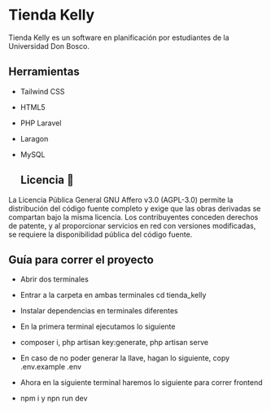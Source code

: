 # Tienda Kelly
Tienda Kelly es un software en planificación por estudiantes de la Universidad Don Bosco.

## Herramientas 
* Tailwind CSS
* HTML5
* PHP Laravel
* Laragon
* MySQL

  ## Licencia 📄

La Licencia Pública General GNU Affero v3.0 (AGPL-3.0) permite la distribución del código fuente completo y exige que las obras derivadas se compartan bajo la misma licencia. Los contribuyentes conceden derechos de patente, y al proporcionar servicios en red con versiones modificadas, se requiere la disponibilidad pública del código fuente.


## Guía para correr el proyecto

* Abrir dos terminales
* Entrar a la carpeta en ambas terminales cd tienda_kelly
* Instalar dependencias en terminales diferentes
* En la primera terminal ejecutamos lo siguiente 
* composer i, php artisan key:generate, php artisan serve
* En caso de no poder generar la llave, hagan lo siguiente, copy .env.example .env

* Ahora en la siguiente terminal haremos lo siguiente para correr frontend
* npm i y npn run dev